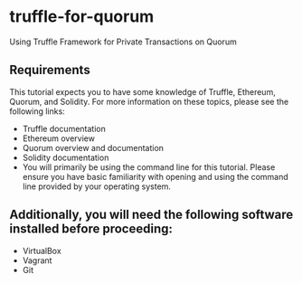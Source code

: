 # truffle-for-quorum

Using Truffle Framework for Private Transactions on Quorum

## Requirements
This tutorial expects you to have some knowledge of Truffle, Ethereum, Quorum, and Solidity. For more information on these topics, please see the following links:

- Truffle documentation
- Ethereum overview
- Quorum overview and documentation
- Solidity documentation
- You will primarily be using the command line for this tutorial. Please ensure you have basic familiarity with opening and using the command line provided by your operating system.

## Additionally, you will need the following software installed before proceeding:

- VirtualBox
- Vagrant
- Git
